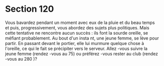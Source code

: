 # Section 120

Vous bavardez pendant un moment avec eux de la pluie et du
beau temps et puis, progressivement, vous abordez des sujets
plus politiques. Mais cette tentative ne rencontre aucun succès :
ils font la sourde oreille, se méfiant probablement. Au bout d'un
insta nt, une jeune femme, se lève pour partir. En passant devant
le portier, elle lui murmure quelque chose à l'oreille, ce qui le fait
se précipiter vers le serveur. Allez -vous suivre la jeune femme
(rendez -vous au 75) ou préférez -vous  rester au club (rendez -vous
au 280 )?